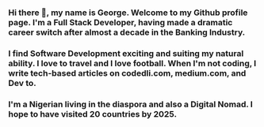 ### Hi there 👋, my name is George. Welcome to my Github profile page. I'm a Full Stack Developer, having made a dramatic career switch after almost a decade in the Banking Industry. 

### I find Software Development exciting and suiting my natural ability. I love to travel and I love football. When I'm not coding, I write tech-based articles on codedli.com, medium.com, and Dev to.

### I'm a Nigerian living in the diaspora and also a Digital Nomad. I hope to have visited 20 countries by 2025.



<!--
**george-shammar/george-shammar** is a ✨ _special_ ✨ repository because its `README.md` (this file) appears on your GitHub profile.

Here are some ideas to get you started:

- 🔭 I’m currently working on ...
- 🌱 I’m currently learning ...
- 👯 I’m looking to collaborate on ...
- 🤔 I’m looking for help with ...
- 💬 Ask me about ...
- 📫 How to reach me: ...
- 😄 Pronouns: ...
- ⚡ Fun fact: ...
-->

